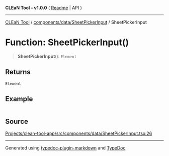 **CLEaN Tool - v1.0.0** ( [Readme](../../../../README.md) \| API )

***

[CLEaN Tool](../../../../modules.md) / [components/data/SheetPickerInput](../README.md) / SheetPickerInput

# Function: SheetPickerInput()

> **SheetPickerInput**(): `Element`

## Returns

`Element`

## Example

```ts

```

## Source

[Projects/clean-tool-app/src/components/data/SheetPickerInput.tsx:26](https://github.com/yuckyh/clean-tool-app/)

***

Generated using [typedoc-plugin-markdown](https://www.npmjs.com/package/typedoc-plugin-markdown) and [TypeDoc](https://typedoc.org/)
